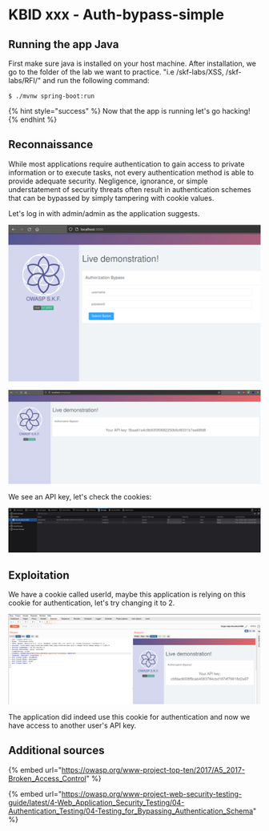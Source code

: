 # KBID xxx - Auth-bypass-simple

## Running the app Java

First make sure java is installed on your host machine.
After installation, we go to the folder of the lab we want to practice.
"i.e /skf-labs/XSS, /skf-labs/RFI/" and run the following command:

```
$ ./mvnw spring-boot:run
```

{% hint style="success" %}
Now that the app is running let's go hacking!
{% endhint %}

## Reconnaissance

While most applications require authentication to gain access to private information or to execute tasks, not every authentication method is able to provide adequate security. Negligence, ignorance, or simple understatement of security threats often result in authentication schemes that can be bypassed by simply tampering with cookie values.

Let's log in with admin/admin as the application suggests.

![](../../.gitbook/assets/java/Auth-Bypass-simple/1.png)

![](../../.gitbook/assets/java/Auth-Bypass-simple/2.png)

We see an API key, let's check the cookies:

![](../../.gitbook/assets/java/Auth-Bypass-simple/3.png)

## Exploitation

We have a cookie called userId, maybe this application is relying on this cookie for authentication, let's try changing it to 2.

![](../../.gitbook/assets/java/Auth-Bypass-simple/4.png)

The application did indeed use this cookie for authentication and now we have access to another user's API key.

## Additional sources

{% embed url="https://owasp.org/www-project-top-ten/2017/A5_2017-Broken_Access_Control" %}

{% embed url="https://owasp.org/www-project-web-security-testing-guide/latest/4-Web_Application_Security_Testing/04-Authentication_Testing/04-Testing_for_Bypassing_Authentication_Schema" %}

